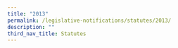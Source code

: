 ```yaml
---
title: "2013"
permalink: /legislative-notifications/statutes/2013/
description: ""
third_nav_title: Statutes
---
```

